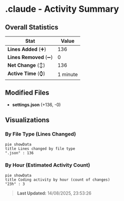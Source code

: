 # .claude - Activity Summary 

## Overall Statistics

| Stat                   | Value                                                             |
| ---------------------- | ----------------------------------------------------------------- |
| **Lines Added** (➕)   | 136                                          |
| **Lines Removed** (➖) | 0                                        |
| **Net Change** (↕)    | 136                |
| **Active Time** (⌚)   | 1 minute |


## Modified Files
- **settings.json** (+136, -0)

## Visualizations

### By File Type (Lines Changed)

```mermaid
pie showData
title Lines changed by file type
".json" : 136
```

### By Hour (Estimated Activity Count)

```mermaid
pie showData
title Coding activity by hour (count of changes)
"23h" : 3
```


> **Last Updated:** 14/08/2025, 23:53:26